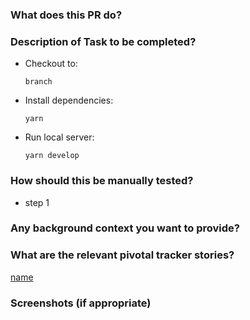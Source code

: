### What does this PR do?

### Description of Task to be completed?
- Checkout to:

      branch
     
- Install dependencies:

      yarn
     
- Run local server:

      yarn develop
     
### How should this be manually tested?
- step 1
### Any background context you want to provide?
### What are the relevant pivotal tracker stories?
[name](url)
### Screenshots (if appropriate)
